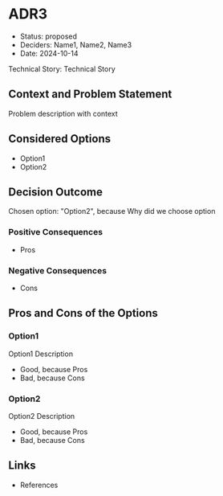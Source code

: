 # ADR3

* Status: proposed
* Deciders: Name1, Name2, Name3
* Date: 2024-10-14

Technical Story: Technical Story

## Context and Problem Statement

Problem description with context

## Considered Options

* Option1
* Option2

## Decision Outcome

Chosen option: "Option2", because Why did we choose option

### Positive Consequences

* Pros

### Negative Consequences

* Cons

## Pros and Cons of the Options

### Option1

Option1 Description

* Good, because Pros
* Bad, because Cons

### Option2

Option2 Description

* Good, because Pros
* Bad, because Cons

## Links

* References
